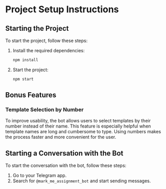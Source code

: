# Project Setup Instructions

## Starting the Project

To start the project, follow these steps:

1. Install the required dependencies:
   ```bash
   npm install
   ```
2. Start the project:
   ```bash
   npm start
   ```

## Bonus Features

### Template Selection by Number

To improve usability, the bot allows users to select templates by their number instead of their name. This feature is especially helpful when template names are long and cumbersome to type. Using numbers makes the process faster and more convenient for the user.

## Starting a Conversation with the Bot

To start the conversation with the bot, follow these steps:

1. Go to your Telegram app.
2. Search for `@mark_me_assignment_bot` and start sending messages.
